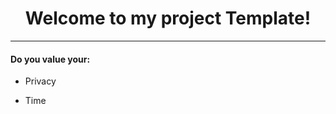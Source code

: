<h1 align="center">Welcome to my project Template!</h1>

---

<h4>Do you value your:</h4>

- Privacy

- Time


